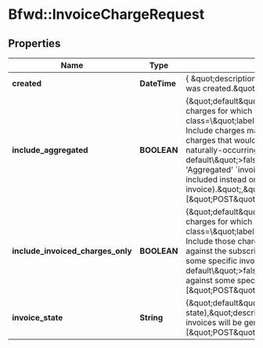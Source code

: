 # Bfwd::InvoiceChargeRequest

## Properties
Name | Type | Description | Notes
------------ | ------------- | ------------- | -------------
**created** | **DateTime** | { \&quot;description\&quot; : \&quot;The UTC DateTime when the object was created.\&quot;, \&quot;verbs\&quot;:[] } | [optional] 
**include_aggregated** | **BOOLEAN** | {\&quot;default\&quot;:false,\&quot;description\&quot;:\&quot;Outstanding charges for which invoices will be generated:&lt;br&gt;&lt;span class&#x3D;\\\&quot;label label-default\\\&quot;&gt;true&lt;/span&gt; &amp;mdash; Include charges marked with &#39;Aggregated&#39; &#x60;invoicingType&#x60; (i.e. charges that would otherwise be included anyway in the next naturally-occurring invoice)&lt;br&gt;&lt;span class&#x3D;\\\&quot;label label-default\\\&quot;&gt;false&lt;/span&gt; &amp;mdash; Exclude charges marked with &#39;Aggregated&#39; &#x60;invoicingType&#x60; (i.e. prefer that these charges be included instead on the next naturally-occurring invoice).\&quot;,\&quot;verbs\&quot;:[\&quot;POST\&quot;,\&quot;GET\&quot;]} | [optional] [default to false]
**include_invoiced_charges_only** | **BOOLEAN** | {\&quot;default\&quot;:false,\&quot;description\&quot;:\&quot;Outstanding charges for which invoices will be generated:&lt;br&gt;&lt;span class&#x3D;\\\&quot;label label-default\\\&quot;&gt;true&lt;/span&gt; &amp;mdash; Include those charges raised with &#39;no invoice&#39; specified (i.e. charges against the subscription) &amp;mdash; as well as charges raised against some specific invoice.&lt;br&gt;&lt;span class&#x3D;\\\&quot;label label-default\\\&quot;&gt;false&lt;/span&gt; &amp;mdash; Include only charges raised against some specific invoice.\&quot;,\&quot;verbs\&quot;:[\&quot;POST\&quot;,\&quot;GET\&quot;]} | [optional] [default to false]
**invoice_state** | **String** | {\&quot;default\&quot;:null (invoice is raised in its default initial state),\&quot;description\&quot;:\&quot;Initial state with which any invoices will be generated.\&quot;,\&quot;verbs\&quot;:[\&quot;POST\&quot;,\&quot;GET\&quot;]} | [optional] 


